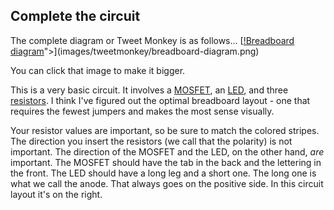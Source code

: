 ## Complete the circuit

The complete diagram or Tweet Monkey is as follows...
[[!Breadboard diagram](images/tweetmonkey/breadboard-diagram-700.png)">](images/tweetmonkey/breadboard-diagram.png)

You can click that image to make it bigger.

This is a very basic circuit. It involves a <a href="http://www.electronics-tutorials.ws/transistor/tran_6.html">MOSFET</a>, an <a href="https://en.wikipedia.org/wiki/Light-emitting_diode">LED</a>, and three <a href="https://learn.sparkfun.com/tutorials/resistors">resistors</a>. I think I've figured out the optimal breadboard layout - one that requires the fewest jumpers and makes the most sense visually.

Your resistor values are important, so be sure to match the colored stripes. The direction you insert the resistors (we call that the polarity) is not important. The direction of the MOSFET and the LED, on the other hand, <i>are</i> important. The MOSFET should have the tab in the back and the lettering in the front. The LED should have a long leg and a short one. The long one is what we call the anode. That always goes on the positive side. In this circuit layout it's on the right.